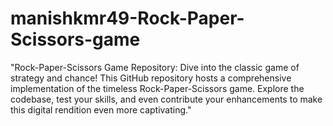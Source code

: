 # manishkmr49-Rock-Paper-Scissors-game
"Rock-Paper-Scissors Game Repository: Dive into the classic game of strategy and chance! This GitHub repository hosts a comprehensive implementation of the timeless Rock-Paper-Scissors game. Explore the codebase, test your skills, and even contribute your enhancements to make this digital rendition even more captivating."
